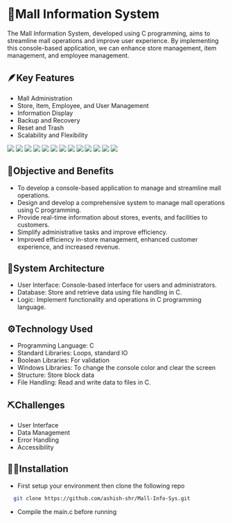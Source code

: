 # 🏬Mall Information System

The Mall Information System, developed using C programming, aims to streamline mall operations and improve user experience.
By implementing this console-based application, we can enhance store management, item management, and employee management.

## 🪶Key Features

- Mall Administration
- Store, Item, Employee, and User Management
- Information Display
- Backup and Recovery
- Reset and Trash
- Scalability and Flexibility

![](./screenshots/1.png)
![](./screenshots/2.png)
![](./screenshots/3.png)
![](./screenshots/4.png)
![](./screenshots/5.png)
![](./screenshots/6.png)
![](./screenshots/7.png)
![](./screenshots/8.png)
![](./screenshots/9.png)
![](./screenshots/10.png)
![](./screenshots/11.png)
![](./screenshots/12.png)
![](./screenshots/13.png)

## 🎯Objective and Benefits

- To develop a console-based application to manage and streamline mall operations.
- Design and develop a comprehensive system to manage mall operations using C programming.
- Provide real-time information about stores, events, and facilities to customers.
- Simplify administrative tasks and improve efficiency.
- Improved efficiency in-store management, enhanced customer experience, and increased revenue.

## 🧊System Architecture

- User Interface: Console-based interface for users and administrators.
- Database: Store and retrieve data using file handling in C.
- Logic: Implement functionality and operations in C programming language.

## ⚙️Technology Used

- Programming Language: C
- Standard Libraries: Loops, standard IO
- Boolean Libraries: For validation
- Windows Libraries: To change the console color and clear the screen
- Structure: Store block data
- File Handling: Read and write data to files in C.

## ⛏️Challenges

- User Interface
- Data Management
- Error Handling
- Accessibility

## 🏃‍♂️Installation

- First setup your environment then clone the following repo

```bash
  git clone https://github.com/ashish-shr/Mall-Info-Sys.git
```

- Compile the main.c before running
